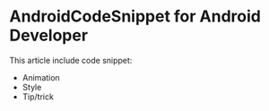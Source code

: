 # AndroidCodeSnippet for Android Developer

This article include code snippet:
- Animation
- Style 
- Tip/trick
